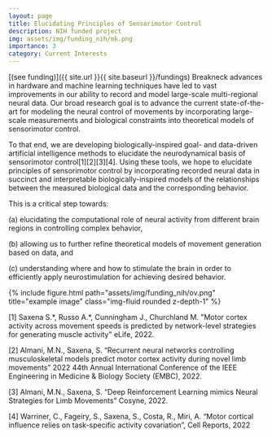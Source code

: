 ```yaml
---
layout: page
title: Elucidating Principles of Sensorimotor Control
description: NIH funded project
img: assets/img/funding_nih/mk.png
importance: 3
category: Current Interests
---
```

[(see funding)]({{ site.url }}{{ site.baseurl }}/fundings) 
Breakneck advances in hardware and machine learning techniques have led to vast improvements in our ability to record and model large-scale multi-regional neural data. Our broad research goal is to advance the current state-of-the-art for modeling the neural control of movements by incorporating large-scale measurements and biological constraints into theoretical models of sensorimotor control.

To that end, we are developing biologically-inspired goal- and data-driven artificial intelligence methods to elucidate the neurodynamical basis of sensorimotor control[1][2][3][4]. Using these tools, we hope to elucidate principles of sensorimotor control by incorporating recorded neural data in succinct and interpretable biologically-inspired models of the relationships between the measured biological data and the corresponding behavior.

This is a critical step towards: 

(a) elucidating the computational role of neural activity from different brain regions in controlling complex behavior, 

(b) allowing us to further refine theoretical models of movement generation based on data, and 

(c) understanding where and how to stimulate the brain in order to efficiently apply neurostimulation for achieving desired behavior.

<div class="row">
    <div class="col-sm mt-3 mt-md-0">
        {% include figure.html path="assets/img/funding_nih/ov.png" title="example image" class="img-fluid rounded z-depth-1" %}
    </div>
</div>

[1] Saxena S.\*, Russo A.\*, Cunningham J., Churchland M. "Motor cortex activity across movement speeds is predicted by network-level strategies for generating muscle activity" eLife, 2022.

[2] Almani, M.N., Saxena, S. “Recurrent neural networks controlling musculoskeletal models predict motor cortex activity during novel limb movements” 2022 44th Annual International Conference of the IEEE Engineering in Medicine & Biology Society (EMBC), 2022.

[3] Almani, M.N., Saxena, S. “Deep Reinforcement Learning mimics Neural Strategies for Limb Movements” Cosyne, 2022. 

[4] Warriner, C., Fageiry, S., Saxena, S., Costa, R., Miri, A. “Motor cortical influence relies on task-specific activity covariation”, Cell Reports, 2022
